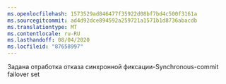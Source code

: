 ```yaml
---
ms.openlocfilehash: 1573529ad846477f35922d08bf7bd4c500f3161a
ms.sourcegitcommit: ad4d92dce894592a259721a1571b1d8736abacdb
ms.translationtype: MT
ms.contentlocale: ru-RU
ms.lasthandoff: 08/04/2020
ms.locfileid: "87658997"
---
```

<span data-ttu-id="16584-101">Задана отработка отказа синхронной фиксации\-</span><span class="sxs-lookup"><span data-stu-id="16584-101">Synchronous\-commit failover set</span></span>
